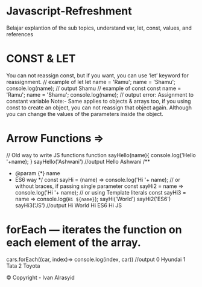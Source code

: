 # Javascript-Refreshment
Belajar explantion of the sub topics, understand var, let, const, values, and references


# CONST & LET

You can not reassign const, but if you want, you can use ‘let’ keyword for reassignment.
// example of let
let name = 'Ramu';
name = 'Shamu';
console.log(name);
// output
Shamu
// example of const
const name = 'Ramu';
name = 'Shamu';
console.log(name);
// output
error: Assignment to constant variable
Note:- Same applies to objects & arrays too, if you using const to create an object, you can not reassign that object again. Although you can change the values of the parameters inside the object.

# Arrow Functions =>

// Old way to write JS functions
function sayHello(name){
   console.log('Hello '+name);
}
sayHello('Ashwani')
//output
Hello Ashwani
/**
* @param {*} name
* ES6 way
*/
const sayHi = (name) => console.log('Hi '+ name);
// or without braces, if passing single parameter
const sayHi2 = name => console.log('Hi '+ name);
// or using Template literals
const sayHi3 = name => console.log(`Hi ${name}`);
sayHi('World')
sayHi2('ES6')
sayHi3('JS')
//output
Hi World
Hi ES6
Hi JS

# forEach — iterates the function on each element of the array.

cars.forEach((car, index)=> console.log(index, car))
//output
0 Hyundai
1 Tata
2 Toyota


© Copyright - Ivan Alrasyid
